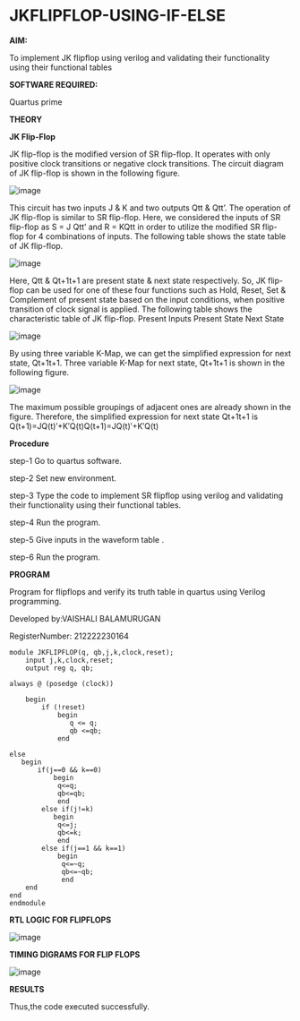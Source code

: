 # JKFLIPFLOP-USING-IF-ELSE

**AIM:** 

To implement  JK flipflop using verilog and validating their functionality using their functional tables

**SOFTWARE REQUIRED:**

Quartus prime

**THEORY**

**JK Flip-Flop**

JK flip-flop is the modified version of SR flip-flop. It operates with only positive clock transitions or negative clock transitions. The circuit diagram of JK flip-flop is shown in the following figure.

![image](https://github.com/naavaneetha/JKFLIPFLOP-USING-IF-ELSE/assets/154305477/a649c30b-232b-4558-b188-fd6c09845180)


This circuit has two inputs J & K and two outputs Qtt & Qtt’. The operation of JK flip-flop is similar to SR flip-flop. Here, we considered the inputs of SR flip-flop as S = J Qtt’ and R = KQtt in order to utilize the modified SR flip-flop for 4 combinations of inputs. The following table shows the state table of JK flip-flop.

![image](https://github.com/naavaneetha/JKFLIPFLOP-USING-IF-ELSE/assets/154305477/c4360742-e8a8-4937-b089-c46c0433f9a3)

 
Here, Qtt & Qt+1t+1 are present state & next state respectively. So, JK flip-flop can be used for one of these four functions such as Hold, Reset, Set & Complement of present state based on the input conditions, when positive transition of clock signal is applied. The following table shows the characteristic table of JK flip-flop. Present Inputs Present State Next State
 
![image](https://github.com/naavaneetha/JKFLIPFLOP-USING-IF-ELSE/assets/154305477/6c275261-a6d5-4c37-a3a7-1e88ca11c4cd)

By using three variable K-Map, we can get the simplified expression for next state, Qt+1t+1. Three variable K-Map for next state, Qt+1t+1 is shown in the following figure.
 
![image](https://github.com/naavaneetha/JKFLIPFLOP-USING-IF-ELSE/assets/154305477/5174f41b-0ce0-4329-a372-6d1943ea6673)

The maximum possible groupings of adjacent ones are already shown in the figure. Therefore, the simplified expression for next state Qt+1t+1 is Q(t+1)=JQ(t)′+K′Q(t)Q(t+1)=JQ(t)′+K′Q(t)

**Procedure**

step-1 Go to quartus software. <br>

step-2 Set new environment. <br>

step-3 Type the code to implement SR flipflop using verilog and validating their functionality using their functional tables.  <br>

step-4 Run the program.  <br>

step-5 Give inputs in the waveform table .  <br>

step-6 Run the program. <br>

**PROGRAM**

Program for flipflops and verify its truth table in quartus using Verilog programming. 

Developed by:VAISHALI BALAMURUGAN

RegisterNumber: 212222230164

```
module JKFLIPFLOP(q, qb,j,k,clock,reset);
    input j,k,clock,reset;
    output reg q, qb;
	 
always @ (posedge (clock))

    begin 
        if (!reset)
            begin
               q <= q;
               qb <=qb;
            end   
        
else
   begin
	   if(j==0 && k==0)
		   begin
			q<=q;
			qb<=qb;
			end
		else if(j!=k)
		   begin
			q<=j;
			qb<=k;
			end
		else if(j==1 && k==1)
		    begin
			 q<=~q;
			 qb<=~qb;
			 end
	end
end	
endmodule

```
**RTL LOGIC FOR FLIPFLOPS**

![image](https://github.com/Bosevennila/JKFLIPFLOP-USING-IF-ELSE/assets/144870486/e8cc3829-774e-4490-8cee-5e8918765a8c)


**TIMING DIGRAMS FOR FLIP FLOPS**


![image](https://github.com/srisrisaranya/JKFLIPFLOP-USING-IF-ELSE/assets/148516638/4c154e63-8992-42a2-b33e-09f4bf32f616)

**RESULTS**

Thus,the code executed successfully.
